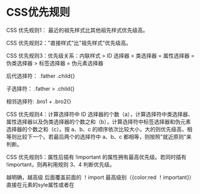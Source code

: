 # CSS优先规则

CSS 优先规则1： 最近的祖先样式比其他祖先样式优先级高。

CSS 优先规则2："直接样式"比"祖先样式"优先级高。

CSS 优先规则3：优先级关系：内联样式 > ID 选择器 > 类选择器 = 属性选择器 = 伪类选择器 > 标签选择器 = 伪元素选择器

后代选择符： .father .child{}

子选择符： .father > .child{}

相邻选择符: .bro1 + .bro2{}

CSS 优先规则4：计算选择符中 ID 选择器的个数（a），计算选择符中类选择器、属性选择器以及伪类选择器的个数之和（b），计算选择符中标签选择器和伪元素选择器的个数之和（c）。按 a、b、c 的顺序依次比较大小，大的则优先级高，相等则比较下一个。若最后两个的选择符中 a、b、c 都相等，则按照"就近原则"来判断。

CSS 优先规则5：属性后插有 !important 的属性拥有最高优先级。若同时插有 !important，则再利用规则 3、4 判断优先级。

越明确，越高级
后面覆盖前面的
！import 最高级别（{color:red ！important}）
直接在元素的syle属性或者在<style >标签里面写的，直接1000分
id选择器的 直接100分
类选择器，伪类，属性直接10分
元素选择器 ，伪元素直接1分
